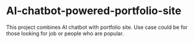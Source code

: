 # AI-chatbot-powered-portfolio-site
This project combines AI chatbot with portfolio site. Use case could be for those looking for job or people who are popular.
